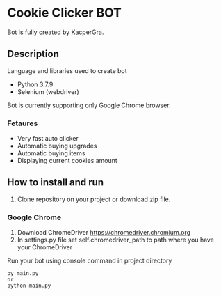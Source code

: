 # Cookie Clicker BOT
Bot is fully created by KacperGra.

## Description
Language and libraries used to create bot
- Python 3.7.9
- Selenium (webdriver)

Bot is currently supporting only Google Chrome browser.

### Fetaures
- Very fast auto clicker
- Automatic buying upgrades
- Automatic buying items
- Displaying current cookies amount

## How to install and run
1. Clone repository on your project or download zip file.

### Google Chrome 
1. Download ChromeDriver https://chromedriver.chromium.org
2. In settings.py file set self.chromedriver_path to path where you have your ChromeDriver

Run your bot using console command in project directory
```
py main.py
or 
python main.py
```

